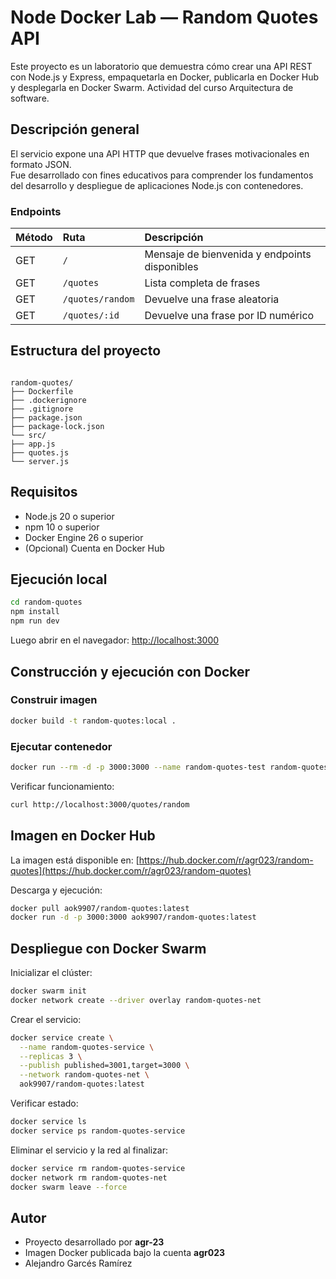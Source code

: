 # Node Docker Lab — Random Quotes API

Este proyecto es un laboratorio que demuestra cómo crear una API REST con Node.js y Express, empaquetarla en Docker, publicarla en Docker Hub y desplegarla en Docker Swarm. Actividad del curso Arquitectura de software.

## Descripción general

El servicio expone una API HTTP que devuelve frases motivacionales en formato JSON.  
Fue desarrollado con fines educativos para comprender los fundamentos del desarrollo y despliegue de aplicaciones Node.js con contenedores.

### Endpoints

| Método | Ruta | Descripción |
|:-------|:------|:------------|
| GET | `/` | Mensaje de bienvenida y endpoints disponibles |
| GET | `/quotes` | Lista completa de frases |
| GET | `/quotes/random` | Devuelve una frase aleatoria |
| GET | `/quotes/:id` | Devuelve una frase por ID numérico |

## Estructura del proyecto

```

random-quotes/
├── Dockerfile
├── .dockerignore
├── .gitignore
├── package.json
├── package-lock.json
└── src/
├── app.js
├── quotes.js
└── server.js

````

## Requisitos

- Node.js 20 o superior  
- npm 10 o superior  
- Docker Engine 26 o superior  
- (Opcional) Cuenta en Docker Hub

## Ejecución local

```bash
cd random-quotes
npm install
npm run dev
````

Luego abrir en el navegador:
[http://localhost:3000](http://localhost:3000)

## Construcción y ejecución con Docker

### Construir imagen

```bash
docker build -t random-quotes:local .
```

### Ejecutar contenedor

```bash
docker run --rm -d -p 3000:3000 --name random-quotes-test random-quotes:local
```

Verificar funcionamiento:

```bash
curl http://localhost:3000/quotes/random
```

## Imagen en Docker Hub

La imagen está disponible en:
[https://hub.docker.com/r/agr023/random-quotes](https://hub.docker.com/r/agr023/random-quotes)

Descarga y ejecución:

```bash
docker pull aok9907/random-quotes:latest
docker run -d -p 3000:3000 aok9907/random-quotes:latest
```

## Despliegue con Docker Swarm

Inicializar el clúster:

```bash
docker swarm init
docker network create --driver overlay random-quotes-net
```

Crear el servicio:

```bash
docker service create \
  --name random-quotes-service \
  --replicas 3 \
  --publish published=3001,target=3000 \
  --network random-quotes-net \
  aok9907/random-quotes:latest
```

Verificar estado:

```bash
docker service ls
docker service ps random-quotes-service
```

Eliminar el servicio y la red al finalizar:

```bash
docker service rm random-quotes-service
docker network rm random-quotes-net
docker swarm leave --force
```

## Autor

- Proyecto desarrollado por **agr-23**
- Imagen Docker publicada bajo la cuenta **agr023**
- Alejandro Garcés Ramírez
